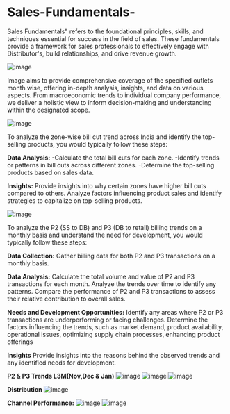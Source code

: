 # Sales-Fundamentals-
Sales Fundamentals" refers to the foundational principles, skills, and techniques essential for success in the field of sales. These fundamentals provide a framework for sales professionals to effectively engage with Distributor's, build relationships, and drive revenue growth.



![image](https://github.com/saideepak21/Sales-Fundamentals-/assets/126313546/290edcaf-b4c3-4603-9145-48555a835043)

Image aims to provide comprehensive coverage of the specified outlets month wise, offering in-depth analysis, insights, and data on various aspects. 
From macroeconomic trends to individual company performance, we deliver a holistic view to inform decision-making and understanding within the designated scope.


![image](https://github.com/saideepak21/Sales-Fundamentals-/assets/126313546/c742da70-2364-4538-9890-84ad9b8234e3)

To analyze the zone-wise bill cut trend across India and identify the top-selling products, you would typically follow these steps:

**Data Analysis:**
-Calculate the total bill cuts for each zone.
-Identify trends or patterns in bill cuts across different zones.
-Determine the top-selling products based on sales data.

**Insights:**
Provide insights into why certain zones have higher bill cuts compared to others.
Analyze factors influencing product sales and identify strategies to capitalize on top-selling products.


![image](https://github.com/saideepak21/Sales-Fundamentals-/assets/126313546/0fb6c6c1-3644-40d9-8a8a-e6b6f41cb59d)

To analyze the P2 (SS to DB) and P3 (DB to retail) billing trends on a monthly basis and understand the need for development, you would typically follow these steps:

**Data Collection:** 
Gather billing data for both P2 and P3 transactions on a monthly basis.

**Data Analysis:**
Calculate the total volume and value of P2 and P3 transactions for each month.
Analyze the trends over time to identify any patterns.
Compare the performance of P2 and P3 transactions to assess their relative contribution to overall sales.

**Needs and Development Opportunities:**
Identify any areas where P2 or P3 transactions are underperforming or facing challenges.
Determine the factors influencing the trends, such as market demand, product availability, operational issues, optimizing supply chain processes, enhancing product offerings

**Insights**
Provide insights into the reasons behind the observed trends and any identified needs for development.

**P2 & P3 Trends L3M(Nov,Dec & Jan)**
![image](https://github.com/saideepak21/Sales-Fundamentals-/assets/126313546/120214a1-2a37-46c7-a092-18ae628653a6)
![image](https://github.com/saideepak21/Sales-Fundamentals-/assets/126313546/518c2839-fd6e-4865-ac3e-0d2e74bbb023)
![image](https://github.com/saideepak21/Sales-Fundamentals-/assets/126313546/9ef0fddf-506b-4cec-b4fb-ef3680187659)

**Distribution**
![image](https://github.com/saideepak21/Sales-Fundamentals-/assets/126313546/1cf4d64d-65c7-42ae-955b-9d77ea9b694f)


**Channel Performance:**
![image](https://github.com/saideepak21/Sales-Fundamentals-/assets/126313546/cbc7161e-4f68-4ca4-a3ce-ddc7154e3252)
![image](https://github.com/saideepak21/Sales-Fundamentals-/assets/126313546/5dda63fb-31c7-4798-a7c6-92b94050e4d4)




